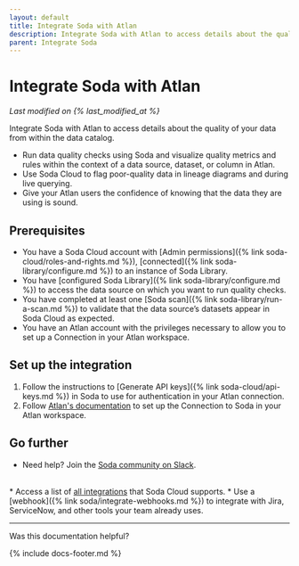 ```yaml
---
layout: default
title: Integrate Soda with Atlan
description: Integrate Soda with Atlan to access details about the quality of your data from right within your data catalog.
parent: Integrate Soda
---
```


# Integrate Soda with Atlan
*Last modified on {% last_modified_at %}*

Integrate Soda with Atlan to access details about the quality of your data from within the data catalog.

* Run data quality checks using Soda and visualize quality metrics and rules within the context of a data source, dataset, or column in Atlan.
* Use Soda Cloud to flag poor-quality data in lineage diagrams and during live querying.
* Give your Atlan users the confidence of knowing that the data they are using is sound.


## Prerequisites

* You have a Soda Cloud account with [Admin permissions]({% link soda-cloud/roles-and-rights.md %}), [connected]({% link soda-library/configure.md %}) to an instance of Soda Library.
* You have [configured Soda Library]({% link soda-library/configure.md %}) to access the data source on which you want to run quality checks.
* You have completed at least one [Soda scan]({% link soda-library/run-a-scan.md %}) to validate that the data source’s datasets appear in Soda Cloud as expected.
* You have an Atlan account with the privileges necessary to allow you to set up a Connection in your Atlan workspace.


## Set up the integration

1. Follow the instructions to [Generate API keys]({% link soda-cloud/api-keys.md %}) in Soda to use for authentication in your Atlan connection.
2. Follow <a href="https://ask.atlan.com/hc/en-us/articles/7524581020175-How-to-crawl-Soda#select-the-source-0-0" target="_blank">Atlan's documentation</a> to set up the Connection to Soda in your Atlan workspace.




## Go further

* Need help? Join the <a href="https://community.soda.io/slack" target="_blank"> Soda community on Slack</a>.
<br />
* Access a list of <a href="https://www.soda.io/integrations" target="_blank">all integrations</a> that Soda Cloud supports.
* Use a [webhook]({% link soda/integrate-webhooks.md %}) to integrate with Jira, ServiceNow, and other tools your team already uses.

---

Was this documentation helpful?

<!-- LikeBtn.com BEGIN -->
<span class="likebtn-wrapper" data-theme="tick" data-i18n_like="Yes" data-ef_voting="grow" data-show_dislike_label="true" data-counter_zero_show="true" data-i18n_dislike="No"></span>
<script>(function(d,e,s){if(d.getElementById("likebtn_wjs"))return;a=d.createElement(e);m=d.getElementsByTagName(e)[0];a.async=1;a.id="likebtn_wjs";a.src=s;m.parentNode.insertBefore(a, m)})(document,"script","//w.likebtn.com/js/w/widget.js");</script>
<!-- LikeBtn.com END -->

{% include docs-footer.md %}